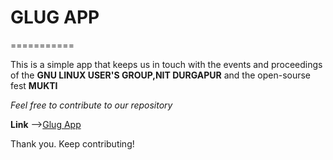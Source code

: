 # GLUG APP
===========

This is a simple app that keeps us in touch with the events and proceedings of the **GNU LINUX USER'S GROUP,NIT DURGAPUR**
and the open-sourse fest **MUKTI**

_Feel free to contribute to our repository_

**Link** -->[Glug App](https://github.com/lugnitdgp/GLUG-app)

Thank you. Keep contributing!
